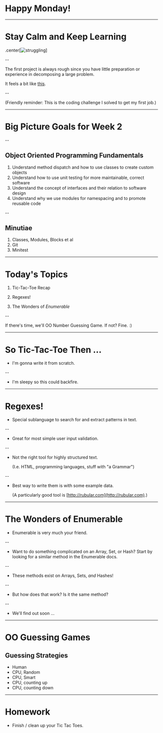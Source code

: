 # Happy Monday!

---

# Stay Calm and Keep Learning

.center[![struggling](http://i.imgur.com/4aW8yaz.gif)]

--

The first project is always rough since you have little
preparation or experience in decomposing a large problem.

It feels a bit like [this](http://i.imgur.com/Jdt1rRf.gifv).

--

(Friendly reminder: This is the coding challenge I solved to get my first job.)

---

# Big Picture Goals for Week 2

--

## Object Oriented Programming Fundamentals

1. Understand method dispatch and how to use classes to create custom objects
2. Understand how to use unit testing for more maintainable, correct software
3. Understand the concept of interfaces and their relation to software design
4. Understand why we use modules for namespacing and to promote reusable code

--

## Minutiae

1. Classes, Modules, Blocks et al
2. Git
3. Minitest

---

# Today's Topics

1. Tic-Tac-Toe Recap

2. Regexes!

3. The Wonders of *Enumerable*

--

If there's time, we'll OO Number Guessing Game. If not? Fine. :)

---

# So Tic-Tac-Toe Then ...

* I'm gonna write it from scratch.

--

* I'm sleepy so this could backfire.

---

# Regexes!

* Special sublanguage to search for and extract patterns in text.

--

* Great for most simple user input validation.

--

* Not the right tool for highly structured text.

  (I.e. HTML, programming languages, stuff with "a Grammar")

--

* Best way to write them is with some example data.

  (A particularly good tool is [http://rubular.com](http://rubular.com).)

---

# The Wonders of Enumerable

* Enumerable is very much your friend.

--

* Want to do something complicated on an Array, Set, or Hash?
  Start by looking for a similar method in the Enumerable docs.

--

* These methods exist on Arrays, Sets, *and* Hashes!

--

* But how does that work? Is it the same method?

--

* We'll find out soon ...

---

# OO Guessing Games

## Guessing Strategies

* Human
* CPU, Random
* CPU, Smart
* CPU, counting up
* CPU, counting down

---

# Homework

* Finish / clean up your Tic Tac Toes.
